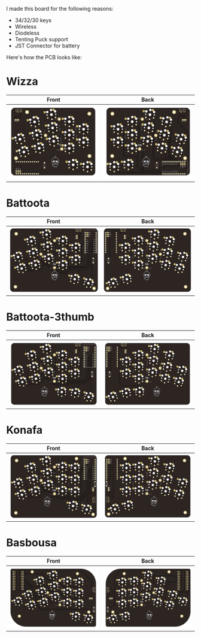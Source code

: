 I made this board for the following reasons:

- 34/32/30 keys
- Wireless
- Diodeless
- Tenting Puck support
- JST Connector for battery

Here's how the PCB looks like:

# Wizza
| Front | Back |
| :---: | :---: |
| ![front](/images/wizza/front.png) | ![back](/images/wizza/back.png) |
# Battoota
| Front | Back |
| :---: | :---: |
| ![front](/images/battoota/front.png) | ![back](/images/battoota/back.png) |
# Battoota-3thumb
| Front | Back |
| :---: | :---: |
| ![front](/images/battoota-3thumb/front.png) | ![back](/images/battoota-3thumb/back.png) |
# Konafa
| Front | Back |
| :---: | :---: |
| ![front](/images/konafa/front.png) | ![back](/images/konafa/back.png) |
# Basbousa
| Front | Back |
| :---: | :---: |
| ![front](/images/basbousa/front.png) | ![back](/images/basbousa/back.png) |
